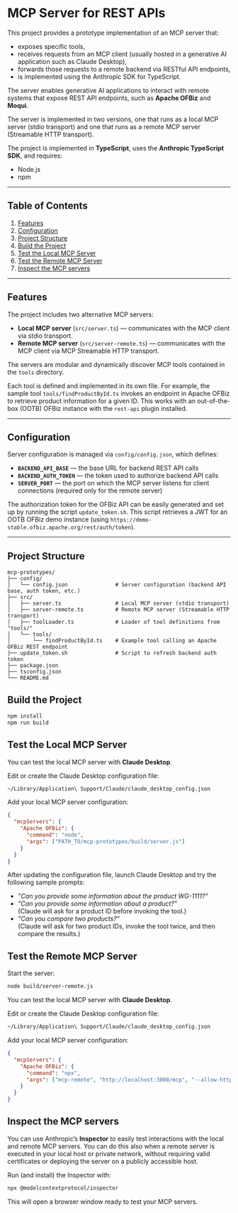 # MCP Server for REST APIs

This project provides a prototype implementation of an MCP server that:  

- exposes specific tools,  
- receives requests from an MCP client (usually hosted in a generative AI application such as Claude Desktop),  
- forwards those requests to a remote backend via RESTful API endpoints,
- is implemented using the Anthropic SDK for TypeScript.    

The server enables generative AI applications to interact with remote systems that expose REST API endpoints, such as **Apache OFBiz** and **Moqui**.  

The server is implemented in two versions, one that runs as a local MCP server (stdio transport) and one that runs as a remote MCP server (Streamable HTTP transport).

The project is implemented in **TypeScript**, uses the **Anthropic TypeScript SDK**, and requires:  

- Node.js  
- npm

---

## Table of Contents
1. [Features](#features)  
2. [Configuration](#configuration)  
3. [Project Structure](#project-structure)  
4. [Build the Project](#build-the-project)  
5. [Test the Local MCP Server](#test-the-local-mcp-server)  
6. [Test the Remote MCP Server](#test-the-remote-mcp-server)
7. [Inspect the MCP servers](#inspect-the-mcp-servers)

---

## Features

The project includes two alternative MCP servers:  

- **Local MCP server** (`src/server.ts`) — communicates with the MCP client via stdio transport.  
- **Remote MCP server** (`src/server-remote.ts`) — communicates with the MCP client via MCP Streamable HTTP transport.  

The servers are modular and dynamically discover MCP tools contained in the `tools` directory.  

Each tool is defined and implemented in its own file. For example, the sample tool `tools/findProductById.ts` invokes an endpoint in Apache OFBiz to retrieve product information for a given ID. This works with an out-of-the-box (OOTB) OFBiz instance with the `rest-api` plugin installed.  

---

## Configuration

Server configuration is managed via `config/config.json`, which defines:  

- **`BACKEND_API_BASE`** — the base URL for backend REST API calls  
- **`BACKEND_AUTH_TOKEN`** — the token used to authorize backend API calls  
- **`SERVER_PORT`** — the port on which the MCP server listens for client connections (required only for the remote server)  

The authorization token for the OFBiz API can be easily generated and set up by running the script `update_token.sh`. This script retrieves a JWT for an OOTB OFBiz demo instance (using `https://demo-stable.ofbiz.apache.org/rest/auth/token`).  

---

## Project Structure

```text
mcp-prototypes/
├── config/
│   └── config.json               # Server configuration (backend API base, auth token, etc.)
├── src/
│   ├── server.ts                 # Local MCP server (stdio transport)
│   ├── server-remote.ts          # Remote MCP server (Streamable HTTP transport)
│   ├── toolLoader.ts             # Loader of tool definitions from "tools/"
│   └── tools/               
│       └── findProductById.ts    # Example tool calling an Apache OFBiz REST endpoint
├── update_token.sh               # Script to refresh backend auth token
├── package.json
├── tsconfig.json
└── README.md
```

## Build the Project

```sh
npm install
npm run build
```

## Test the Local MCP Server

You can test the local MCP server with **Claude Desktop**.  

Edit or create the Claude Desktop configuration file:

```sh
~/Library/Application\ Support/Claude/claude_desktop_config.json
```
Add your local MCP server configuration:
```json
{
  "mcpServers": {
    "Apache OFBiz": {
      "command": "node",
      "args": ["PATH_TO/mcp-prototypes/build/server.js"]
    }
  }
}
```
After updating the configuration file, launch Claude Desktop and try the following sample prompts:
* *"Can you provide some information about the product WG-1111?"*
* *"Can you provide some information about a product?"*  
(Claude will ask for a product ID before invoking the tool.)
* *"Can you compare two products?"*  
(Claude will ask for two product IDs, invoke the tool twice, and then compare the results.)

## Test the Remote MCP Server

Start the server:
```sh
node build/server-remote.js
```

You can test the local MCP server with **Claude Desktop**.  

Edit or create the Claude Desktop configuration file:

```sh
~/Library/Application\ Support/Claude/claude_desktop_config.json
```
Add your local MCP server configuration:
```json
{
  "mcpServers": {
    "Apache OFBiz": {
      "command": "npx",
      "args": ["mcp-remote", "http://localhost:3000/mcp", "--allow-http"]
    }
  }
}
```

## Inspect the MCP servers

You can use Anthropic’s **Inspector** to easily test interactions with the local and remote MCP servers. You can do this also when a remote server is executed in your local host or private network, without requiring valid certificates or deploying the server on a publicly accessible host.

Run (and install) the Inspector with:
```sh
npx @modelcontextprotocol/inspector
```
This will open a browser window ready to test your MCP servers.
